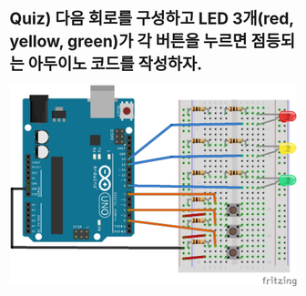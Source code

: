 # Quiz) 다음 회로를 구성하고 LED 3개(red, yellow, green)가 각 버튼을 누르면 점등되는 아두이노 코드를 작성하자.

![](./manualTrafficLight_bb.jpg)

